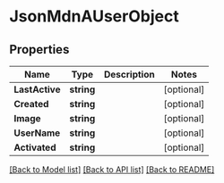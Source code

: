 # JsonMdnAUserObject

## Properties

Name | Type | Description | Notes
------------ | ------------- | ------------- | -------------
**LastActive** | **string** |  | [optional] 
**Created** | **string** |  | [optional] 
**Image** | **string** |  | [optional] 
**UserName** | **string** |  | [optional] 
**Activated** | **string** |  | [optional] 

[[Back to Model list]](../README.md#documentation-for-models) [[Back to API list]](../README.md#documentation-for-api-endpoints) [[Back to README]](../README.md)



